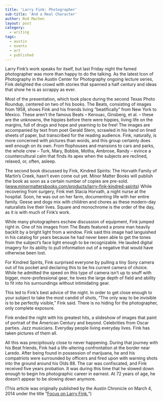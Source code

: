 ```yaml
---
title: 'Larry Fink: Photographer'
sub-title: 'And a Real Character'
author: Rod Machen
layout: post
category:
  - writing
tags:
  - austin
  - events
  - art
  - published
---
```

<p dir="ltr">
  <!-- <img class="alignright size-full wp-image-444" alt="Larry Fink" src="http://words.rodmachen.com/wp-content/uploads/2014/03/Larry-Fink.jpg" width="320" height="320" /> -->Larry Fink&#8217;s work speaks for itself, but last Friday night the famed photographer was more than happy to do the talking. As the latest Icon of Photography in the Austin Center for Photography ongoing lecture series, Fink delighted the crowd with stories that spanned a half century and ideas that show he is as scrappy as ever.<!--more-->
</p>

<p dir="ltr">
  Most of the presentation, which took place during the second Texas Photo Roundup, centered on two of his books. The Beats, consisting of images from 1958, shows Fink and his friends living &#8220;beatifically&#8221; from New York to Mexico. These aren&#8217;t the famous Beats – Kerouac, Ginsberg, et al. – these are the unknowns, the hippies before there were hippies, living life on the margins, full of drugs and hope and yearning to be free! The images are accompanied by text from poet Gerald Stern, scrawled in his hand on lined sheets of paper, but transcribed for the reading audience. Fink, naturally, is more concerned with pictures than words, and this group certainly does well enough on its own. From flophouses and mansions to cars and parks, the whole crew – Turk, Mary, Bobbie, Motha, Ambrose, Randy – evince a countercultural calm that finds its apex when the subjects are reclined, relaxed, or, often, asleep.
</p>

<p dir="ltr">
  The second book discussed by Fink, Kindred Spirits: The Horvath Family of Martin&#8217;s Creek, hasn&#8217;t even come out yet. Minor Matter Books will publish the book as soon as a certain number of copies are pre-sold. (<a href="www.minormattersbooks.com/products/larry-fink-kindred-spirits" target="_blank">www.minormattersbooks.com/products/larry-fink-kindred-spirits</a>) While recovering from surgery, Fink met Stacia Horvath, a night nurse at the hospital. Soon, he was out on her farm, documenting life with her entire family. Geese and dogs mix with children and chores as these modern-day naturalists live their lives. Square and monochrome is the order of the day, as it is with much of Fink&#8217;s work.
</p>

<p dir="ltr">
  While many photographers eschew discussion of equipment, Fink jumped right in. One of his images from The Beats featured a prone man heavily backlit by a bright light from a window. Fink said this image had languished in his catalog for years because he had never been able to get the tones from the subject&#8217;s face light enough to be recognizable. He lauded digital imagery for its ability to pull information out of a negative that would have otherwise been lost.
</p>

<p dir="ltr">
  For Kindred Spirits, Fink surprised everyone by pulling a tiny Sony camera out of his pocket and declaring this to be his current camera of choice. While he admitted the speed on this type of camera isn&#8217;t up to snuff with bigger, more-professional gear, he loves the large depth of field and ability to fit into his surroundings without intimidating gear.
</p>

<p dir="ltr">
  This led to Fink’s best advice of the night. In order to get close enough to your subject to take the most candid of shots, &#8220;The only way to be invisible is to be perfectly visible,&#8221; Fink said. There is no hiding for the photographer, only complete exposure.
</p>

<p dir="ltr">
  Fink ended the night with his greatest hits, a slideshow of images that paint of portrait of the American Century and beyond. Celebrities from Oscar parties. Jazz musicians. Everyday people living everyday lives. Fink has taken pictures of them all.
</p>

<p dir="ltr">
  All this was precipitously close to never happening. During that journey with his Beat friends, Fink had a life-altering confrontation at the border near Laredo. After being found in possession of marijuana, he and his compatriots were surrounded by officers and fired upon with warning shots into the ground around his Olds 88. The car was confiscated, and Fink received five years probation. It was during this time that he slowed down enough to begin his photographic career in earnest. At 72 years of age, he doesn&#8217;t appear to be slowing down anymore.
</p>

(This article was originally published by the Austin Chronicle on March 4, 2014 under the title &#8220;<a href="http://www.austinchronicle.com/daily/arts/2014-03-04/focus-on-larry-fink/" target="_blank">Focus on Larry Fink.</a>&#8220;)